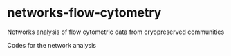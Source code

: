 # networks-flow-cytometry
Networks analysis of flow cytometric data from cryopreserved communities


Codes for the network analysis
